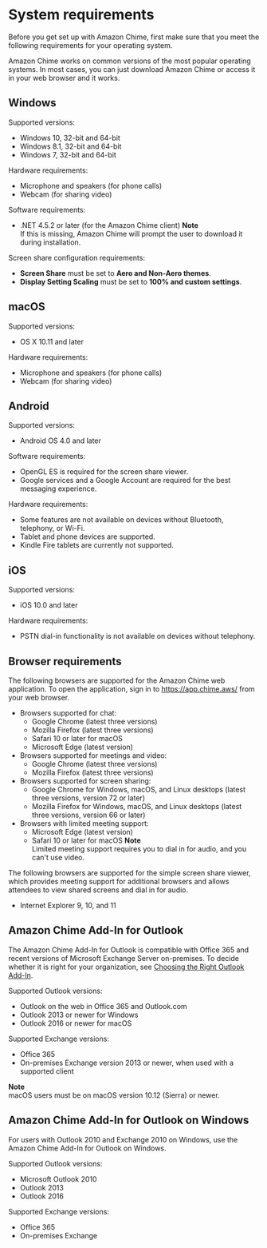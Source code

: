 # System requirements<a name="chime-requirements"></a>

Before you get set up with Amazon Chime, first make sure that you meet the following requirements for your operating system\.

Amazon Chime works on common versions of the most popular operating systems\. In most cases, you can just download Amazon Chime or access it in your web browser and it works\.

## Windows<a name="windows"></a>

Supported versions:
+ Windows 10, 32\-bit and 64\-bit
+ Windows 8\.1, 32\-bit and 64\-bit
+ Windows 7, 32\-bit and 64\-bit

Hardware requirements:
+ Microphone and speakers \(for phone calls\)
+ Webcam \(for sharing video\)

Software requirements:
+ \.NET 4\.5\.2 or later \(for the Amazon Chime client\)
**Note**  
If this is missing, Amazon Chime will prompt the user to download it during installation\.

Screen share configuration requirements:
+ **Screen Share** must be set to **Aero and Non\-Aero themes**\.
+ **Display Setting Scaling** must be set to **100% and custom settings**\.

## macOS<a name="mac"></a>

Supported versions:
+ OS X 10\.11 and later

Hardware requirements:
+ Microphone and speakers \(for phone calls\)
+ Webcam \(for sharing video\)

## Android<a name="android"></a>

Supported versions:
+ Android OS 4\.0 and later

Software requirements:
+ OpenGL ES is required for the screen share viewer\.
+ Google services and a Google Account are required for the best messaging experience\.

Hardware requirements:
+ Some features are not available on devices without Bluetooth, telephony, or Wi\-Fi\.
+ Tablet and phone devices are supported\.
+ Kindle Fire tablets are currently not supported\.

## iOS<a name="ios"></a>

Supported versions:
+ iOS 10\.0 and later

Hardware requirements:
+ PSTN dial\-in functionality is not available on devices without telephony\.

## Browser requirements<a name="browser"></a>

The following browsers are supported for the Amazon Chime web application\. To open the application, sign in to [https://app\.chime\.aws/](https://app.chime.aws/) from your web browser\.
+ Browsers supported for chat:
  + Google Chrome \(latest three versions\)
  + Mozilla Firefox \(latest three versions\)
  + Safari 10 or later for macOS
  + Microsoft Edge \(latest version\)
+ Browsers supported for meetings and video:
  + Google Chrome \(latest three versions\)
  + Mozilla Firefox \(latest three versions\)
+ Browsers supported for screen sharing:
  + Google Chrome for Windows, macOS, and Linux desktops \(latest three versions, version 72 or later\)
  + Mozilla Firefox for Windows, macOS, and Linux desktops \(latest three versions, version 66 or later\)
+ Browsers with limited meeting support:
  + Microsoft Edge \(latest version\)
  + Safari 10 or later for macOS
**Note**  
Limited meeting support requires you to dial in for audio, and you can't use video\.

The following browsers are supported for the simple screen share viewer, which provides meeting support for additional browsers and allows attendees to view shared screens and dial in for audio\.
+ Internet Explorer 9, 10, and 11

## Amazon Chime Add\-In for Outlook<a name="addin"></a>

The Amazon Chime Add\-In for Outlook is compatible with Office 365 and recent versions of Microsoft Exchange Server on\-premises\. To decide whether it is right for your organization, see [Choosing the Right Outlook Add\-In](https://answers.chime.aws/articles/663/choosing-the-right-outlook-add-in.html)\.

Supported Outlook versions:
+ Outlook on the web in Office 365 and Outlook\.com
+ Outlook 2013 or newer for Windows
+ Outlook 2016 or newer for macOS

Supported Exchange versions:
+ Office 365
+ On\-premises Exchange version 2013 or newer, when used with a supported client

**Note**  
macOS users must be on macOS version 10\.12 \(Sierra\) or newer\.

## Amazon Chime Add\-In for Outlook on Windows<a name="addin-windows"></a>

For users with Outlook 2010 and Exchange 2010 on Windows, use the Amazon Chime Add\-In for Outlook on Windows\.

Supported Outlook versions:
+ Microsoft Outlook 2010
+ Outlook 2013
+ Outlook 2016

Supported Exchange versions:
+ Office 365
+ On\-premises Exchange